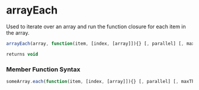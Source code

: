 # arrayEach

Used to iterate over an array and run the function closure for each item in the array.

```javascript
arrayEach(array, function(item, [index, [array]]){} [, parallel] [, maxThreads])
```

```javascript
returns void
```
### Member Function Syntax

```javascript
someArray.each(function(item, [index, [array]]){} [, parallel] [, maxThreads])
```
